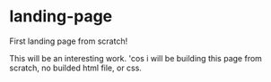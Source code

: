 # landing-page
First landing page from scratch!

This will be an interesting work. 'cos i will be building this page from scratch,
no builded html file, or css.
